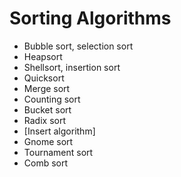 # Sorting Algorithms

- Bubble sort, selection sort
- Heapsort
- Shellsort, insertion sort
- Quicksort
- Merge sort
- Counting sort
- Bucket sort
- Radix sort
- [Insert algorithm]
- Gnome sort
- Tournament sort
- Comb sort
